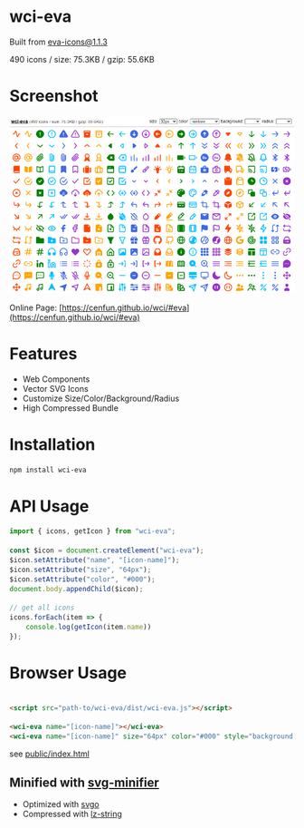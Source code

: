# wci-eva
Built from [eva-icons@1.1.3](https://github.com/akveo/eva-icons)  

490 icons / size: 75.3KB / gzip: 55.6KB  



# Screenshot
![screenshot](public/screenshot.png)

Online Page: [https://cenfun.github.io/wci/#eva](https://cenfun.github.io/wci/#eva)

# Features
* Web Components
* Vector SVG Icons 
* Customize Size/Color/Background/Radius
* High Compressed Bundle
# Installation
```sh
npm install wci-eva
```
# API Usage
```js
import { icons, getIcon } from "wci-eva";

const $icon = document.createElement("wci-eva");
$icon.setAttribute("name", "[icon-name]");
$icon.setAttribute("size", "64px");
$icon.setAttribute("color", "#000");
document.body.appendChild($icon);

// get all icons
icons.forEach(item => {
    console.log(getIcon(item.name))
});
```
# Browser Usage
```html

<script src="path-to/wci-eva/dist/wci-eva.js"></script>

<wci-eva name="[icon-name]"></wci-eva>
<wci-eva name="[icon-name]" size="64px" color="#000" style="background:#f5f5f5;"></wci-eva>
```
see [public/index.html](public/index.html)

## Minified with [svg-minifier](https://github.com/cenfun/svg-minifier)
* Optimized with [svgo](https://github.com/svg/svgo)
* Compressed with [lz-string](https://github.com/pieroxy/lz-string)